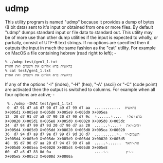 # udmp
This utility program is named "udmp" because it provides a dump of 
bytes (8 bit data) sent to it's input or obtained from one or more files.
By default "udmp" dumps standard input or file data to standard out.
This utility may be of more use than other dump utilities if the input
is expected to wholly, or partially, consist of UTF-8 text strings.
If no options are specified then it outputs the input in much the
same fashion as the "cat" utility. For example on MacOS a file
containing hebrew (read right to left); -
```
% ./udmp test/gen1_1.txt
בראשית ברא אלהים את השמים ואת הארץ׃
% cat test/gen1_1.txt 
בראשית ברא אלהים את השמים ואת הארץ׃
```
If any of the options "-I" (index), "-H" (hex), "-A" (ascii) or
"-C" (code point) are activated then the output is switched to columns.
For example when all four options are active; -
```
 % ./udmp -IHAC test/gen1_1.txt
 0  d7 91 d7 a8 d7 90 d7 a9 d7 99 d7 aa  ............  בראשית    X+005d1 X+005e8 X+005d0 X+005e9 X+005d9 X+005ea
12  20 d7 91 d7 a8 d7 90 20 d7 90 d7 9c  ␠......␠....  ␠ברא␠אל    X+00020 X+005d1 X+005e8 X+005d0 X+00020 X+005d0 X+005dc
24  d7 94 d7 99 d7 9d 20 d7 90 d7 aa 20  ......␠....␠  הים␠את␠    X+005d4 X+005d9 X+005dd X+00020 X+005d0 X+005ea X+00020
36  d7 94 d7 a9 d7 9e d7 99 d7 9d 20 d7  ..........␠.  השמים␠ו    X+005d4 X+005e9 X+005de X+005d9 X+005dd X+00020 X+005d5
48  95 d7 90 d7 aa 20 d7 94 d7 90 d7 a8  .....␠......  את␠האר     X+005d0 X+005ea X+00020 X+005d4 X+005d0 X+005e8
60  d7 a5 d7 83 0d 0a                    ....␍␊        ץ׃␍␊       X+005e5 X+005c3 X+0000d X+0000a
```
